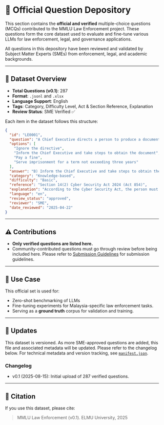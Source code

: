 # 📁 Official Question Depository

This section contains the **official and verified** multiple-choice questions (MCQs) contributed to the MMLU Law Enforcement project. These questions form the core dataset used to evaluate and fine-tune various LLMs for law enforcement, legal, and governance applications.

All questions in this depository have been reviewed and validated by Subject Matter Experts (SMEs) from enforcement, legal, and academic backgrounds.

---

## 📌 Dataset Overview

- **Total Questions (v0.1)**: 287
- **Format**: `.jsonl` and `.xlsx`
- **Language Support**: English
- **Tags**: Category, Difficulty Level, Act & Section Reference, Explanation
- **Review Status**: SME Verified ✅

Each item in the dataset follows this structure:

```json
{
  "id": "LE0001",
  "question": "A Chief Executive directs a person to produce a document, but the document is not in that person's custody. What is the person required to do?",
  "options": [
    "Ignore the directive",
    "Inform the Chief Executive and take steps to obtain the document",
    "Pay a fine",
    "Serve imprisonment for a term not exceeding three years"
  ],
  "answer": "B) Inform the Chief Executive and take steps to obtain the document",
  "category": "Knowledge-based",
  "difficulty": "Basic",
  "reference": "Section 14(2) Cyber Security Act 2024 (Act 854)",
  "explanation": "According to the Cyber Security Act, the person must inform the Chief Executive that they do not have custody and take reasonable steps to obtain the document.",
  "language": "en",
  "review_status": "approved",
  "reviewer": "SME",
  "date_reviewed": "2025-04-22"
}
```

---

## ⚠️ Contributions

- **Only verified questions are listed here.**
- Community-contributed questions must go through review before being included here. Please refer to [Submission Guidelines](../../CONTRIBUTING.md) for submission guidelines.

---

## 🧠 Use Case

This official set is used for:
- Zero-shot benchmarking of LLMs
- Fine-tuning experiments for Malaysia-specific law enforcement tasks.
- Serving as a **ground truth** corpus for validation and training.

---

## 🔄 Updates

This dataset is versioned. As more SME-approved questions are added, this file and associated metadata will be updated. Please refer to the changelog below.
For technical metadata and version tracking, see [`manifest.json`](./manifest.json).

### **Changelog**

- v0.1 (2025-08-15): Initial upload of 287 verified questions.

---

## 📝 Citation

If you use this dataset, please cite:

> MMLU Law Enforcement (v0.1). ELMU University, 2025

